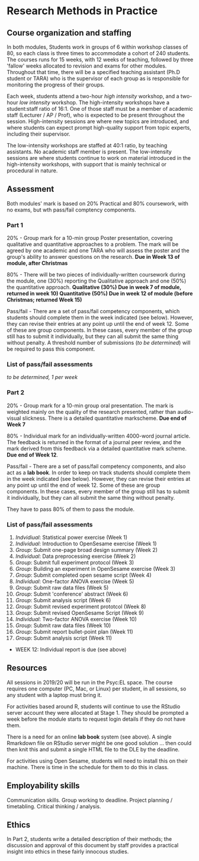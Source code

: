 # Research Methods in Practice

## Course organization and staffing

In both modules, Students work in groups of 6 within workshop classes of 80, so each class is three times to accommodate a cohort of 240 students. The courses runs for 15 weeks, with 12 weeks of teaching, followed by three 'fallow' weeks allocated to revision and exams for other modules. Throughout that time, there will be a specified teaching assistant (Ph.D student or TARA) who is the supervisor of each group as is responsible for monitoring the progress of their groups. 

Each week, students attend a two-hour _high intensity_ workshop, and a two-hour _low intensity_ workshop. 
The high-intensity workshops have a student:staff ratio of 16:1. One of those staff must be a member of academic staff (Lecturer / AP / Prof), who is expected to be present throughout the session. High-intensity sessions are where new topics are introduced, and where students can expect prompt high-quality support from topic experts, including their supervisor. 

The low-intensity workshops are staffed at 40:1 ratio, by teaching assistants. No academic staff member is present. The low-intensity sessions are where students continue to work on material introduced in the high-intensity workshops, with support that is mainly technical or procedural in nature.

## Assessment

Both modules' mark is based on  20% Practical and 80% coursework, with no exams, but wth pass/fail comptency components.

### Part 1

20% - Group mark for a 10-min group Poster presentation, covering qualitative and quantitative approaches to a problem. The mark will be agreed by one academic and one TARA who will assess the poster and the group's ability to answer questions on the research. **Due in Week 13 of module, after Christmas**

80% - There will be two pieces of individually-written coursework during the module, one (30%) reporting the Qualitative approach and one (50%) the quantitative approach.
**Qualitative (30%) Due in week 7 of module, returned in week 10)
Quantitative (50%) Due in week 12 of module (before Christmas; returned Week 15)**

Pass/fail - There are a set of pass/fail competency components, which students should complete them in the week indicated (see below). However, they can revise their entries at any point up until the end of week 12. Some of these are group components. In these cases, every member of the group still has to submit it individually, but they can all submit the same thing without penalty. A threshold number of submissions (_to be determined_) will be required to pass this component.

### List of pass/fail assessments
_to be determined, 1 per week_


### Part 2

20% - Group mark for a 10-min group oral presentation. The mark is weighted mainly on the quality of the research presented, rather than audio-visual slickness. There is a detailed quantitative markscheme. **Due end of Week 7**

80% - Individual mark for an individually-written 4000-word journal article. The feedback is returned in the format of a journal peer review, and the mark derived from this feedback via a detailed quantitative mark scheme. **Due end of Week 12**.

Pass/fail - There are a set of pass/fail competency components, and also act as a **lab book**. In order to keep on track students should complete them in the week indicated (see below). However, they can revise their entries at any point up until the end of week 12. Some of these are group components. In these cases, every member of the group still has to submit it individually, but they can all submit the same thing without penalty.

They have to pass 80% of them to pass the module. 

### List of pass/fail assessments

1. _Indvidiual_: Statistical power exercise (Week 1)
2. _Individual_: Introduction to OpenSesame exercise (Week 1)
3. _Group_: Submit one-page broad design summary (Week 2)
4. _Individual_: Data preprocessing exercise (Week 2)
5. _Group_: Submit full experiment protocol (Week 3)
6. _Group_: Building an experiment in OpenSesame exercise (Week 3)
7. _Group_: Submit completed open sesame script (Week 4)
8. _Individual_: One-factor ANOVA exercise (Week 5)
9. _Group_: Submit raw data files (Week 5)
10. _Group_: Submit 'conference' abstract (Week 6)
11. _Group_: Submit analysis script (Week 6)
12. _Group_: Submit revised experiment prototcol (Week 8)
13. _Group_: Submit revised OpenSesame Script (Week 9)
14. _Individual_: Two-factor ANOVA exercise (Week 10)
15. _Group_: Submit raw data files (Week 10)
16. _Group_: Submit report bullet-point plan (Week 11)
17. _Group_: Submit analysis script (Week 11)

- WEEK 12: Individual report is due (see above)

## Resources

All sessions in 2019/20 will be run in the Psyc:EL space. The course requires one computer (PC, Mac, or Linux) per student, in all sessions, so any student with a laptop must bring it.

For activities based around R, students will continue to use the RStudio server account they were allocated at Stage 1. They should be prompted a week before the module starts to request login details if they do not have them.

There is a need for an online **lab book** system (see above). A single Rmarkdown file on RStudio server might be one good solution ... then could then knit this and submit a single HTML file to the DLE by the deadline.

For activities using Open Sesame, students will need to install this on their machine. There is time in the schedule for them to do this in class. 

## Employability skills

Communication skills. Group working to deadline. Project planning / timetabling. Critical thinking / analysis.

## Ethics

In Part 2, students write a detailed description of their methods; the discussion and approval of this document by staff provides a practical insight into ethics in these fairly innocous studies.

